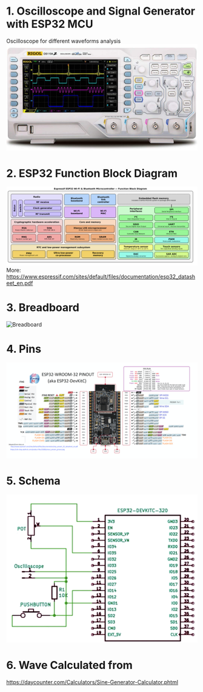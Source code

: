 # 1. Oscilloscope and Signal Generator with ESP32 MCU
Oscilloscope for different waveforms analysis    
![Scope](images/rigol-scope.png)  

# 2. ESP32 Function Block Diagram  

![esp32](images/ESP32.png)   
  More: https://www.espressif.com/sites/default/files/documentation/esp32_datasheet_en.pdf

# 3. Breadboard    
![Breadboard](images/ESP32-SG.png)  
  

# 4. Pins  
 ![esp32  pins](images/pins.png)
 
# 5. Schema  
 ![schema](images/waveform_generator.png)  

# 6. Wave Calculated from  
 https://daycounter.com/Calculators/Sine-Generator-Calculator.phtml  


